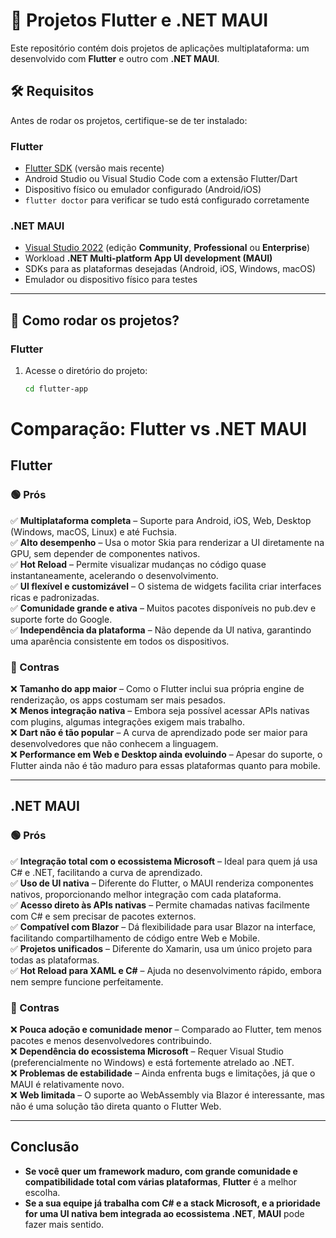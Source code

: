 # 📱 Projetos Flutter e .NET MAUI

Este repositório contém dois projetos de aplicações multiplataforma: um desenvolvido com **Flutter** e outro com **.NET MAUI**.  

## 🛠️ Requisitos

Antes de rodar os projetos, certifique-se de ter instalado:

### **Flutter**
- [Flutter SDK](https://docs.flutter.dev/get-started/install) (versão mais recente)
- Android Studio ou Visual Studio Code com a extensão Flutter/Dart
- Dispositivo físico ou emulador configurado (Android/iOS)
- `flutter doctor` para verificar se tudo está configurado corretamente

### **.NET MAUI**
- [Visual Studio 2022](https://visualstudio.microsoft.com/) (edição **Community**, **Professional** ou **Enterprise**)
- Workload **.NET Multi-platform App UI development (MAUI)**
- SDKs para as plataformas desejadas (Android, iOS, Windows, macOS)
- Emulador ou dispositivo físico para testes

---

## 🚀 Como rodar os projetos?

### **Flutter**
1. Acesse o diretório do projeto:
   ```sh
   cd flutter-app

# Comparação: Flutter vs .NET MAUI

## **Flutter**  
### 🟢 Prós  
✅ **Multiplataforma completa** – Suporte para Android, iOS, Web, Desktop (Windows, macOS, Linux) e até Fuchsia.  
✅ **Alto desempenho** – Usa o motor Skia para renderizar a UI diretamente na GPU, sem depender de componentes nativos.  
✅ **Hot Reload** – Permite visualizar mudanças no código quase instantaneamente, acelerando o desenvolvimento.  
✅ **UI flexível e customizável** – O sistema de widgets facilita criar interfaces ricas e padronizadas.  
✅ **Comunidade grande e ativa** – Muitos pacotes disponíveis no pub.dev e suporte forte do Google.  
✅ **Independência da plataforma** – Não depende da UI nativa, garantindo uma aparência consistente em todos os dispositivos.  

### 🔴 Contras  
❌ **Tamanho do app maior** – Como o Flutter inclui sua própria engine de renderização, os apps costumam ser mais pesados.  
❌ **Menos integração nativa** – Embora seja possível acessar APIs nativas com plugins, algumas integrações exigem mais trabalho.  
❌ **Dart não é tão popular** – A curva de aprendizado pode ser maior para desenvolvedores que não conhecem a linguagem.  
❌ **Performance em Web e Desktop ainda evoluindo** – Apesar do suporte, o Flutter ainda não é tão maduro para essas plataformas quanto para mobile.  

---

## **.NET MAUI**  
### 🟢 Prós  
✅ **Integração total com o ecossistema Microsoft** – Ideal para quem já usa C# e .NET, facilitando a curva de aprendizado.  
✅ **Uso de UI nativa** – Diferente do Flutter, o MAUI renderiza componentes nativos, proporcionando melhor integração com cada plataforma.  
✅ **Acesso direto às APIs nativas** – Permite chamadas nativas facilmente com C# e sem precisar de pacotes externos.  
✅ **Compatível com Blazor** – Dá flexibilidade para usar Blazor na interface, facilitando compartilhamento de código entre Web e Mobile.  
✅ **Projetos unificados** – Diferente do Xamarin, usa um único projeto para todas as plataformas.  
✅ **Hot Reload para XAML e C#** – Ajuda no desenvolvimento rápido, embora nem sempre funcione perfeitamente.  

### 🔴 Contras  
❌ **Pouca adoção e comunidade menor** – Comparado ao Flutter, tem menos pacotes e menos desenvolvedores contribuindo.  
❌ **Dependência do ecossistema Microsoft** – Requer Visual Studio (preferencialmente no Windows) e está fortemente atrelado ao .NET.  
❌ **Problemas de estabilidade** – Ainda enfrenta bugs e limitações, já que o MAUI é relativamente novo.  
❌ **Web limitada** – O suporte ao WebAssembly via Blazor é interessante, mas não é uma solução tão direta quanto o Flutter Web.  

---

## **Conclusão**  
- **Se você quer um framework maduro, com grande comunidade e compatibilidade total com várias plataformas**, **Flutter** é a melhor escolha.  
- **Se a sua equipe já trabalha com C# e a stack Microsoft, e a prioridade for uma UI nativa bem integrada ao ecossistema .NET**, **MAUI** pode fazer mais sentido.  


